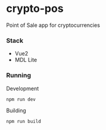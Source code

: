 # crypto-pos
Point of Sale app for cryptocurrencies

### Stack

 - Vue2
 - MDL Lite

### Running

Development
```bash
npm run dev
```

Building
```bash
npm run build
```
